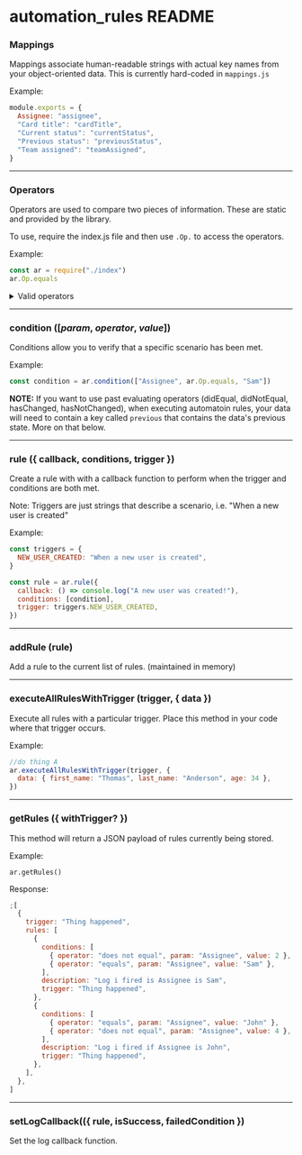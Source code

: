 # automation_rules README

### Mappings

Mappings associate human-readable strings with actual key names from your object-oriented data. This is currently hard-coded in `mappings.js`

Example:

```javascript
module.exports = {
  Assignee: "assignee",
  "Card title": "cardTitle",
  "Current status": "currentStatus",
  "Previous status": "previousStatus",
  "Team assigned": "teamAssigned",
}
```

<hr>

### Operators

Operators are used to compare two pieces of information. These are static and provided by the library.

To use, require the index.js file and then use `.Op.` to access the operators.

Example:

```javascript
const ar = require("./index")
ar.Op.equals
```

<details>
<summary>Valid operators</summary>
<ul>
<li>equals</li>
<li>doesNotEqual</li>
<li>didEqual</li>
<li>didNotEqual</li>
<li>doesInclude</li>
<li>doesNotInclude</li>
<li>hasChanged</li>
<li>hasNotChanged</li>
<li>isGreatherThan</li>
<li>isGreatherThanOrEqualTo</li>
<li>isLessThan</li>
<li>isLessThanOrEqualTo</li>
<li>isFalsy</li>
<li>isTruthy</li>
</ul>
</details>

<hr>

### condition ([_param_, _operator_, _value_])

Conditions allow you to verify that a specific scenario has been met.

Example:

```javascript
const condition = ar.condition(["Assignee", ar.Op.equals, "Sam"])
```

**NOTE:** If you want to use past evaluating operators (didEqual, didNotEqual, hasChanged, hasNotChanged), when executing automatoin rules, your data will need to contain a key called `previous` that contains the data's previous state. More on that below.

<hr>

### rule ({ callback, conditions, trigger })

Create a rule with with a callback function to perform when the trigger and conditions are both met.

Note: Triggers are just strings that describe a scenario, i.e. "When a new user is created"

Example:

```javascript
const triggers = {
  NEW_USER_CREATED: "When a new user is created",
}

const rule = ar.rule({
  callback: () => console.log("A new user was created!"),
  conditions: [condition],
  trigger: triggers.NEW_USER_CREATED,
})
```

<hr>

### addRule (rule)

Add a rule to the current list of rules. (maintained in memory)

<hr>

### executeAllRulesWithTrigger (trigger, { data })

Execute all rules with a particular trigger. Place this method in your code where that trigger occurs.

Example:

```javascript
//do thing A
ar.executeAllRulesWithTrigger(trigger, {
  data: { first_name: "Thomas", last_name: "Anderson", age: 34 },
})
```

<hr>

### getRules ({ withTrigger? })

This method will return a JSON payload of rules currently being stored.

Example:

```
ar.getRules()
```

Response:

```javascript
;[
  {
    trigger: "Thing happened",
    rules: [
      {
        conditions: [
          { operator: "does not equal", param: "Assignee", value: 2 },
          { operator: "equals", param: "Assignee", value: "Sam" },
        ],
        description: "Log i fired is Assignee is Sam",
        trigger: "Thing happened",
      },
      {
        conditions: [
          { operator: "equals", param: "Assignee", value: "John" },
          { operator: "does not equal", param: "Assignee", value: 4 },
        ],
        description: "Log i fired if Assignee is John",
        trigger: "Thing happened",
      },
    ],
  },
]
```

<hr>

### setLogCallback(({ rule, isSuccess, failedCondition })

Set the log callback function.
